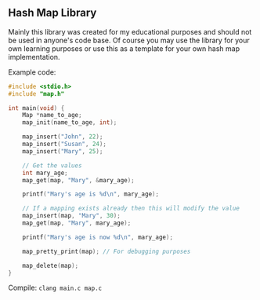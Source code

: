 ## Hash Map Library

Mainly this library was created for my educational purposes and should not be used in anyone's code base.
Of course you may use the library for your own learning purposes or use this as a template for your own hash map implementation.

Example code:

```c
#include <stdio.h>
#include "map.h"

int main(void) {
    Map *name_to_age;
    map_init(name_to_age, int);

    map_insert("John", 22);
    map_insert("Susan", 24);
    map_insert("Mary", 25);

    // Get the values
    int mary_age;
    map_get(map, "Mary", &mary_age);

    printf("Mary's age is %d\n", mary_age);

    // If a mapping exists already then this will modify the value
    map_insert(map, "Mary", 30);
    map_get(map, "Mary", mary_age);

    printf("Mary's age is now %d\n", mary_age);

    map_pretty_print(map); // For debugging purposes

    map_delete(map);
}
```

Compile:
`clang main.c map.c`
